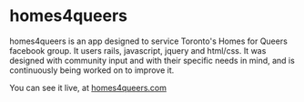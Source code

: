 # homes4queers

homes4queers is an app designed to service Toronto's Homes for Queers facebook group.  It users rails, javascript, jquery and html/css.  It was designed with community input and with their specific needs in mind, and is continuously being worked on to improve it.

You can see it live, at <a href="http://homes4queers.herokuapp.com">homes4queers.com</a>
